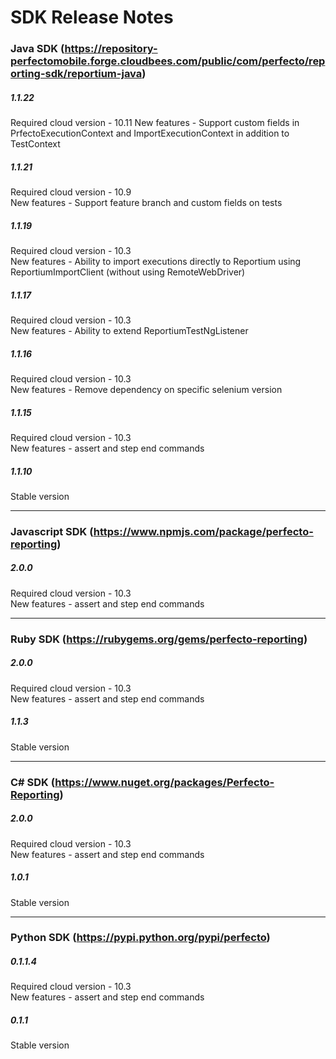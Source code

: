 SDK Release Notes
=============

### Java SDK (https://repository-perfectomobile.forge.cloudbees.com/public/com/perfecto/reporting-sdk/reportium-java)
##### 1.1.22  
Required cloud version - 10.11 
New features - Support custom fields in PrfectoExecutionContext and ImportExecutionContext in addition to TestContext
##### 1.1.21  
Required cloud version - 10.9  
New features - Support feature branch and custom fields on tests
##### 1.1.19  
Required cloud version - 10.3  
New features - Ability to import executions directly to Reportium using ReportiumImportClient (without using RemoteWebDriver)
##### 1.1.17  
Required cloud version - 10.3  
New features - Ability to extend ReportiumTestNgListener
##### 1.1.16  
Required cloud version - 10.3  
New features - Remove dependency on specific selenium version   
##### 1.1.15  
Required cloud version - 10.3  
New features - assert and step end commands  

##### 1.1.10  
Stable version
   
***
### Javascript SDK (https://www.npmjs.com/package/perfecto-reporting)
##### 2.0.0  
Required cloud version - 10.3  
New features - assert and step end commands  
  
***
### Ruby SDK (https://rubygems.org/gems/perfecto-reporting)
##### 2.0.0  
Required cloud version - 10.3  
New features - assert and step end commands  

##### 1.1.3  
Stable version  
  
***
### C# SDK (https://www.nuget.org/packages/Perfecto-Reporting)
##### 2.0.0  
Required cloud version - 10.3  
New features - assert and step end commands  

##### 1.0.1  
Stable version  
  
***
### Python SDK (https://pypi.python.org/pypi/perfecto)
##### 0.1.1.4  
Required cloud version - 10.3  
New features - assert and step end commands 

##### 0.1.1  
Stable version  

